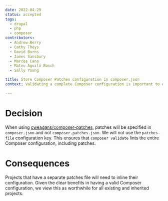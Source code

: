 ```yaml
---
date: 2022-04-29
status: accepted
tags:
  - drupal
  - php
  - composer
contributors:
  - Andrew Berry
  - Cathy Theys
  - David Burns
  - James Sansbury
  - Marcos Cano
  - Mateu Aguiló Bosch
  - Sally Young

title: Store Composer Patches configuration in composer.json
context: Validating a complete Composer configuration is important to ensuring build issues are caught early.

---
```

# Decision

When using [cweagans/composer-patches](https://github.com/cweagans/composer-patches), patches will be specified in `composer.json` and not `composer.patches.json`. We will not use the `patches-file` configuration key. This ensures that `composer validate` lints the entire Composer configuration, including patches.

# Consequences

Projects that have a separate patches file will need to inline their configuration. Given the clear benefits in having a valid Composer configuration, we view this as worthwhile for all existing and inherited projects.
